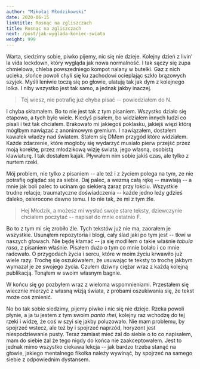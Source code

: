 ```yaml
---
author: "Mikołaj Młodzikowski"
date: 2020-06-15
linktitle: Rosnąc na zgliszczach
title: Rosnąc na zgliszczach
next: /post/jak-wyglada-koniec-swiata
weight: 999
---
```


Warta, siedzimy sobie, piwko pijemy, nic się nie dzieje. Kolejny dzień z livin' la vida lockdown, który wygląda jak nowa normalność. I tak sączy się zupa chmielowa, chleba powszedniego kompot nalany w butelki. Gaz z nich ucieka, słońce powoli chyli się ku zachodowi ocieplając szkło brązowych szyjek. Myśli leniwie toczą się po głowie, ulatują tak jak dym z kolejnego lolka. I niby wszystko jest tak samo, a jednak jakby inaczej.

> Tej wiesz, nie potrafię już chyba pisać -- powiedziałem do N.

I chyba skłamałem. Bo to nie jest tak z tym pisaniem. Wszystko działo się etapowo, a tych było wiele. Kiedyś pisałem, bo widziałem innych ludzi co pisali i też tak chciałem. Brakowało mi jakiegoś poklasku, jakiejś więzi którą mógłbym nawiązać z anonimowym gremium. I nawiązałem, dostałem kawałek władzy nad światem. Stałem się DMem przygód które widziałem. Każde zdarzenie, które mogłoby się wydarzyć musiało pierw przejść przez moją korektę, przez młodzikową wizję świata, jego własną, osobistą klawiaturę. I tak dostałem kajak. Pływałem nim sobie jakiś czas, ale tylko z nurtem rzeki.

Mój problem, nie tylko z pisaniem -- ale też i z życiem polega na tym, ze nie potrafię oglądać się za siebie. Daj palec, a wezmą całą rękę -- mawiają -- a mnie jak boli palec to ucinam go siekierą zaraz przy łokciu. Wszystkie trudne relacje, traumatyczne doświadczenia -- każde jedno leży gdzieś daleko, osierocone dawno temu. I to nie tak, że mi z tym źle.

> Hej Młodzik, a możesz mi wysłać swoje stare teksty, dziewczynie chciałem poczytać -- napisał do mnie ostatnio F.

Bo to z tym mi się zrobiło źle. Tych tekstów już nie ma, zaorałem je wszystkie. Usunąłem repozytoria i blogi, cały ślad jaki po tym jest -- tkwi w naszych głowach. Nie będę kłamać -- ja się modliłem o takie właśnie _tabula rasa_, z pisaniem właśnie. Pisałem dużo o tym co mnie bolało i co mnie radowało. O przygodach życia i sercu, które w moim życiu krwawiło już wiele razy. Trochę się oszukiwałem, że usuwając te teksty to trochę jakbym wymazał je ze swojego życia. Czułem dziwny ciężar wraz z każdą kolejną publikacją. Tonąłem w swoim własnym bagnie.

W końcu się go pozbyłem wraz z wieloma wspomnieniami. Przestałem się wiecznie mierzyć z własną wizją świata, z próbami oszukiwania się, że tekst może coś zmienić.

No bo tak sobie siedzimy, pijemy piwko i nic się nie dzieje. Rzeka powoli płynie, a ja tu jestem z tym swoim _panta rhei_, kolejny raz wchodzę do tej rzeki i widzę, że coś w szyi się jakby poluzowało. Nie mam problemu, by spojrzeć wstecz, ale też by i spojrzeć naprzód, horyzont jest niespodziewanie pusty. Teraz zamiast mieć żal do siebie o to co napisałem, mam do siebie żal że tego nigdy do końca nie zaakceptowałem. Jest to jednak mimo wszystko ciekawa lekcja -- jak bardzo trzeba stanąć na głowie, jakiego mentalnego fikołka należy wywinąć, by spojrzeć na samego siebie z odpowiednim dystansem.
